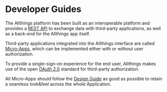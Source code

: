 # Developer Guides

The Allthings platform has been built as an interoperable platform and provides
a [REST API](api-core-data.md) to exchange data with third-party applications, as well as
a back-end for the Allthings app itself.

Third-party applications integrated into the Allthings interface are called
[Micro-Apps](micro-app.md), which can be implemented either with or without user
authorization.

To provide a single-sign-on experience for the end user, Allthings makes use of
the open [OAuth 2.0](oauth.md) standard for third-party authorization.

All Micro-Apps should follow the [Design Guide](design-guide/) as good
as possible to retain a seamless look&feel across the whole Application. 
